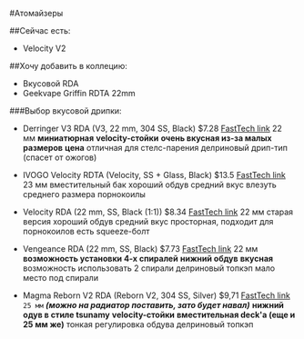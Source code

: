 #Атомайзеры

##Сейчас есть:
- Velocity V2

##Хочу добавить в коллецию:
* Вкусовой RDA
* Geekvape Griffin RDTA 22mm

###Выбор вкусовой дрипки:

* Derringer V3 RDA (V3, 22 mm, 304 SS, Black)
    $7.28
    [FastTech link](https://www.fasttech.com/products/3028/10012406/4567402)
    22 мм
    **миниатюрная**
    **velocity-стойки**
    **очень вкусная из-за малых размеров**
    **цена**
    отличная для стелс-парения
    делриновый дрип-тип (спасет от ожогов)

* IVOGO Velocity RDTA (Velocity, SS + Glass, Black)
    $13.5
    [FastTech link](https://www.fasttech.com/products/3028/10019922/4221301)
    23 мм
    вместительный бак
    хороший обдув
    средний вкус
    влезуть среднего размера порнокоилы
    
* Velocity RDA (22 mm, SS, Black (1:1))
    $8.34
    [FastTech link](https://www.fasttech.com/products/3028/10014538/2513500)
    22 мм
    старая версия
    хороший обдув
    средний вкус
    просторная, подходит для порнокоилов
    есть squeeze-болт
    
* Vengeance RDA (22 mm, SS, Black)
    $7.73
    [FastTech link](https://www.fasttech.com/products/3028/10013347/2254900)
    22 мм
    **возможность установки 4-х спиралей**
    **нижний обдув**
    **вкусная**
    возможность использовать 2 спирали
    делриновый топкэп
    мало место под спирали
    
* Magma Reborn V2 RDA (Reborn V2, 304 SS, Silver)
    $9,71
    [FastTech link](https://www.fasttech.com/products/3028/10008103/4493001)
    `25 мм`  ***(можно на радиатор поставить, зато будет навал)***
    **нижний одув в стиле tsunamy**
    **velocity-стойки**
    **вместительная deck'а (еще и 25 мм же)**
    тонкая регулировка обдува
    делриновый топкэп
    
    
